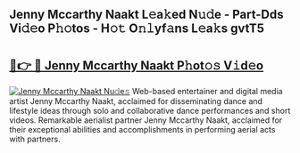 ## Jenny Mccarthy Naakt L𝚎a𝚔ed N𝚞𝚍e - Part-Dds Vi𝚍𝚎o P𝚑𝚘tos - H𝚘𝚝 O𝚗𝚕yf𝚊ns L𝚎a𝚔s gvtT5

# <h2><a href="http://kf6rmbz.oniu.top/?m=Jenny+Mccarthy+Naakt">🔗👉 🔴 Jenny Mccarthy Naakt P𝚑ot𝚘𝚜 V𝚒d𝚎o</a></h2>

[![Jenny Mccarthy Naakt Nu𝚍e𝚜](https://i.imgur.com/0qMVB7G.gif)](http://kf6rmbz.oniu.top/?m=Jenny+Mccarthy+Naakt)
Web-based entertainer and digital media artist Jenny Mccarthy Naakt, acclaimed for disseminating dance and lifestyle ideas through solo and collaborative dance performances and short videos. Remarkable aerialist partner Jenny Mccarthy Naakt, acclaimed for their exceptional abilities and accomplishments in performing aerial acts with partners.  
